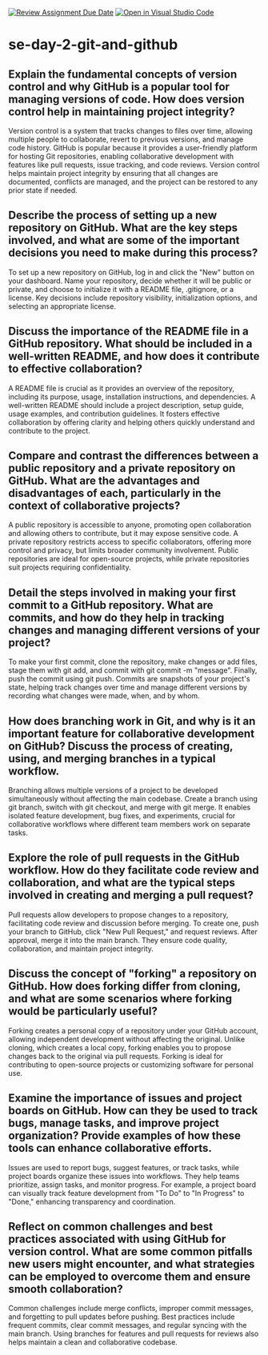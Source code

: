 [![Review Assignment Due Date](https://classroom.github.com/assets/deadline-readme-button-22041afd0340ce965d47ae6ef1cefeee28c7c493a6346c4f15d667ab976d596c.svg)](https://classroom.github.com/a/8wgCKhpZ)
[![Open in Visual Studio Code](https://classroom.github.com/assets/open-in-vscode-2e0aaae1b6195c2367325f4f02e2d04e9abb55f0b24a779b69b11b9e10269abc.svg)](https://classroom.github.com/online_ide?assignment_repo_id=15590171&assignment_repo_type=AssignmentRepo)
# se-day-2-git-and-github
## Explain the fundamental concepts of version control and why GitHub is a popular tool for managing versions of code. How does version control help in maintaining project integrity?
Version control is a system that tracks changes to files over time, allowing multiple people to collaborate, revert to previous versions, and manage code history. GitHub is popular because it provides a user-friendly platform for hosting Git repositories, enabling collaborative development with features like pull requests, issue tracking, and code reviews. Version control helps maintain project integrity by ensuring that all changes are documented, conflicts are managed, and the project can be restored to any prior state if needed.

## Describe the process of setting up a new repository on GitHub. What are the key steps involved, and what are some of the important decisions you need to make during this process?
To set up a new repository on GitHub, log in and click the "New" button on your dashboard. Name your repository, decide whether it will be public or private, and choose to initialize it with a README file, .gitignore, or a license. Key decisions include repository visibility, initialization options, and selecting an appropriate license.

## Discuss the importance of the README file in a GitHub repository. What should be included in a well-written README, and how does it contribute to effective collaboration?
A README file is crucial as it provides an overview of the repository, including its purpose, usage, installation instructions, and dependencies. A well-written README should include a project description, setup guide, usage examples, and contribution guidelines. It fosters effective collaboration by offering clarity and helping others quickly understand and contribute to the project.

## Compare and contrast the differences between a public repository and a private repository on GitHub. What are the advantages and disadvantages of each, particularly in the context of collaborative projects?
A public repository is accessible to anyone, promoting open collaboration and allowing others to contribute, but it may expose sensitive code. A private repository restricts access to specific collaborators, offering more control and privacy, but limits broader community involvement. Public repositories are ideal for open-source projects, while private repositories suit projects requiring confidentiality.

## Detail the steps involved in making your first commit to a GitHub repository. What are commits, and how do they help in tracking changes and managing different versions of your project?
To make your first commit, clone the repository, make changes or add files, stage them with git add, and commit with git commit -m "message". Finally, push the commit using git push. Commits are snapshots of your project's state, helping track changes over time and manage different versions by recording what changes were made, when, and by whom.

## How does branching work in Git, and why is it an important feature for collaborative development on GitHub? Discuss the process of creating, using, and merging branches in a typical workflow.
Branching allows multiple versions of a project to be developed simultaneously without affecting the main codebase. Create a branch using git branch, switch with git checkout, and merge with git merge. It enables isolated feature development, bug fixes, and experiments, crucial for collaborative workflows where different team members work on separate tasks.

## Explore the role of pull requests in the GitHub workflow. How do they facilitate code review and collaboration, and what are the typical steps involved in creating and merging a pull request?
Pull requests allow developers to propose changes to a repository, facilitating code review and discussion before merging. To create one, push your branch to GitHub, click "New Pull Request," and request reviews. After approval, merge it into the main branch. They ensure code quality, collaboration, and maintain project integrity.

## Discuss the concept of "forking" a repository on GitHub. How does forking differ from cloning, and what are some scenarios where forking would be particularly useful?
Forking creates a personal copy of a repository under your GitHub account, allowing independent development without affecting the original. Unlike cloning, which creates a local copy, forking enables you to propose changes back to the original via pull requests. Forking is ideal for contributing to open-source projects or customizing software for personal use.
## Examine the importance of issues and project boards on GitHub. How can they be used to track bugs, manage tasks, and improve project organization? Provide examples of how these tools can enhance collaborative efforts.
Issues are used to report bugs, suggest features, or track tasks, while project boards organize these issues into workflows. They help teams prioritize, assign tasks, and monitor progress. For example, a project board can visually track feature development from "To Do" to "In Progress" to "Done," enhancing transparency and coordination.
## Reflect on common challenges and best practices associated with using GitHub for version control. What are some common pitfalls new users might encounter, and what strategies can be employed to overcome them and ensure smooth collaboration?
Common challenges include merge conflicts, improper commit messages, and forgetting to pull updates before pushing. Best practices include frequent commits, clear commit messages, and regular syncing with the main branch. Using branches for features and pull requests for reviews also helps maintain a clean and collaborative codebase.
